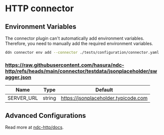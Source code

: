 # HTTP connector

## Environment Variables

The connector plugin can't automatically add environment variables. Therefore, you need to manually add the required environment variables.

```bash
ddn connector env add --connector ./tests/configuration/connector.yaml --ENV_NAME=value
```

### https://raw.githubusercontent.com/hasura/ndc-http/refs/heads/main/connector/testdata/jsonplaceholder/swagger.json

| Name | Type | Default |
| ---- | ---- | ------- |
| SERVER_URL | string | https://jsonplaceholder.typicode.com |


## Advanced Configurations

Read more at [ndc-http/docs](https://github.com/hasura/ndc-http/blob/main/docs).
